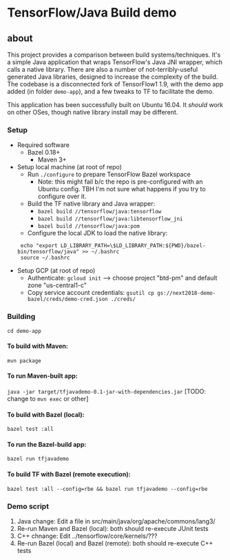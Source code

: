 # TensorFlow/Java Build demo

## about
This project provides a comparison between build systems/techniques. It's a simple Java application that wraps TensorFlow's Java JNI wrapper, which calls a native library. There are also a number of not-terribly-useful generated Java libraries, designed to increase the complexity of the build. The codebase is a disconnected fork of TensorFlow1 1.9, with the demo app added (in folder `demo-app`), and a few tweaks to TF to facilitate the demo.

This application has been successfully built on Ubuntu 16.04. It _should_ work on other OSes, though native library install may be different.

### Setup
* Required software
  * Bazel 0.18+
    * Maven 3+
* Setup local machine (at root of repo)
  * Run `./configure` to prepare TensorFlow Bazel workspace
    * Note: this might fail b/c the repo is pre-configured with an Ubuntu config. TBH I'm not sure what happens if you try to configure over it.
  * Build the TF native library and Java wrapper: 
    * `bazel build //tensorflow/java:tensorflow`
    * `bazel build //tensorflow/java:libtensorflow_jni`
    * `bazel build //tensorflow/java:pom`
  * Configure the local JDK to load the native library:
   ```
    echo "export LD_LIBRARY_PATH=\$LD_LIBRARY_PATH:${PWD}/bazel-bin/tensorflow/java" >> ~/.bashrc
    source ~/.bashrc
    ``` 
* Setup GCP (at root of repo)
  * Authenticate: `gcloud init` --> choose project "btd-pm" and default zone "us-central1-c"
  * Copy service account credentials: `gsutil cp gs://next2018-demo-bazel/creds/demo-cred.json ./creds/`

### Building
`cd demo-app`
#### To build with Maven:
`mvn package`
#### To run Maven-built app:
`java -jar target/tfjavademo-0.1-jar-with-dependencies.jar` [TODO: change to `mvn exec` or other]

#### To build with Bazel (local):
`bazel test :all`

#### To run the Bazel-build app:
`bazel run tfjavademo`

#### To build TF with Bazel (remote execution):
`bazel test :all --config=rbe && bazel run tfjavademo --config=rbe`

### Demo script
1. Java change: Edit a file in src/main/java/org/apache/commons/lang3/
1. Re-run Maven and Bazel (local): both should re-execute JUnit tests
1. C++ chnange: Edit ../tensorflow/core/kernels/???
1. Re-run Bazel (local) and Bazel (remote): both should re-execute C++ tests